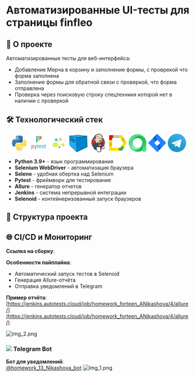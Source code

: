 # Автоматизированные UI-тесты для страницы finfleo

## 📌 О проекте

Автоматизированные тесты для веб-интерфейса:
- Добавление Мерча в корзину и заполнение формы, с проврекой что форма заполнена
- Заполнение формы для обратной связи с проверкой, что форма отправлена
- Проверка через поисковую строку спецтехники которой нет в наличии с проверкой 

## 🛠 Технологический стек

<div align="center">
  
  <img src="sources/icon/python-original.svg" width="50" alt="Python"> 
  <img src="sources/icon/pytest.png" width="50" alt="Pytest"> 
  <img src="sources/icon/selene.png" width="50" alt="Selene"> 
  <img src="sources/icon/selenoid.png" width="50" alt="Selenoid"> 
  <img src="sources/icon/jenkins.png" width="50" alt="Jenkins"> 
  <img src="sources/icon/allure_report.png" width="50" alt="Allure Report"> 
  <img src="sources/icon/allure_testops.png" width="50" alt="Allure TestOps"> 
  <img src="sources/icon/jira.png" width="50" alt="Jira"> 
  <img src="sources/icon/tg.png" width="50" alt="Telegram">
  
</div>

- **Python 3.9+** - язык программирования
- **Selenium WebDriver** - автоматизация браузера
- **Selene** - удобная обертка над Selenium
- **Pytest** - фреймворк для тестирования
- **Allure** - генератор отчетов
- **Jenkins** - система непрерывной интеграции
- **Selenoid** - контейнеризованный запуск браузеров

## 📂 Структура проекта

## 🌐 CI/CD и Мониторинг


**Ссылка на сборку**:  

**Особенности пайплайна**:
- Автоматический запуск тестов в Selenoid
- Генерация Allure-отчёта
- Отправка уведомлений в Telegram

**Пример отчёта**:  
[https://jenkins.autotests.cloud/job/homework_forteen_ANikashova/4/allure/](https://jenkins.autotests.cloud/job/homework_forteen_ANikashova/4/allure/)

![img_2.png](img_2.png)

### <img src="https://telegram.org/img/t_logo.png" width="20"> Telegram Bot
**Бот для уведомлений**:  
[@homework_13_Nikashova_bot](https://t.me/homework_13_Nikashova_bot)
![img_1.png](img_1.png)

